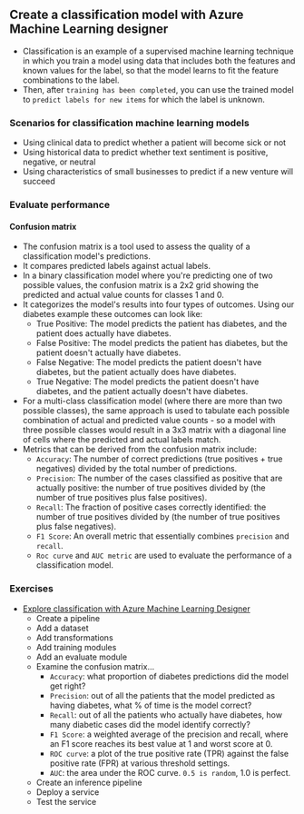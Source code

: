 ## Create a classification model with Azure Machine Learning designer
- Classification is an example of a supervised machine learning technique in which you train a model using data that includes both the features and known values for the label, so that the model learns to fit the feature combinations to the label.
- Then, after `training has been completed`, you can use the trained model to `predict labels for new items` for which the label is unknown.
### Scenarios for classification machine learning models
- Using clinical data to predict whether a patient will become sick or not
- Using historical data to predict whether text sentiment is positive, negative, or neutral
- Using characteristics of small businesses to predict if a new venture will succeed
### Evaluate performance
#### Confusion matrix
- The confusion matrix is a tool used to assess the quality of a classification model's predictions.
- It compares predicted labels against actual labels.
- In a binary classification model where you're predicting one of two possible values, the confusion matrix is a 2x2 grid showing the predicted and actual value counts for classes 1 and 0.
- It categorizes the model's results into four types of outcomes. Using our diabetes example these outcomes can look like:
  - True Positive: The model predicts the patient has diabetes, and the patient does actually have diabetes.
  - False Positive: The model predicts the patient has diabetes, but the patient doesn't actually have diabetes.
  - False Negative: The model predicts the patient doesn't have diabetes, but the patient actually does have diabetes.
  - True Negative: The model predicts the patient doesn't have diabetes, and the patient actually doesn't have diabetes.
- For a multi-class classification model (where there are more than two possible classes), the same approach is used to tabulate each possible combination of actual and predicted value counts - so a model with three possible classes would result in a 3x3 matrix with a diagonal line of cells where the predicted and actual labels match.
- Metrics that can be derived from the confusion matrix include:
  - `Accuracy`: The number of correct predictions (true positives + true negatives) divided by the total number of predictions.
  - `Precision`: The number of the cases classified as positive that are actually positive: the number of true positives divided by (the number of true positives plus false positives).
  - `Recall`: The fraction of positive cases correctly identified: the number of true positives divided by (the number of true positives plus false negatives).
  - `F1 Score`: An overall metric that essentially combines `precision` and `recall`.
  - `Roc curve` and `AUC metric` are used to evaluate the performance of a classification model.

### Exercises
- [Explore classification with Azure Machine Learning Designer](https://microsoftlearning.github.io/AI-900-AIFundamentals/instructions/02b-create-classification-model.html)
  - Create a pipeline
  - Add a dataset
  - Add transformations
  - Add training modules
  - Add an evaluate module
  - Examine the confusion matrix...
    - `Accuracy`: what proportion of diabetes predictions did the model get right?
    - `Precision`: out of all the patients that the model predicted as having diabetes, what % of time is the model correct?
    - `Recall`: out of all the patients who actually have diabetes, how many diabetic cases did the model identify correctly?
    - `F1 Score`: a weighted average of the precision and recall, where an F1 score reaches its best value at 1 and worst score at 0.
    - `ROC curve`: a plot of the true positive rate (TPR) against the false positive rate (FPR) at various threshold settings.
    - `AUC`: the area under the ROC curve. `0.5 is random`, 1.0 is perfect.
  - Create an inference pipeline
  - Deploy a service
  - Test the service
  
